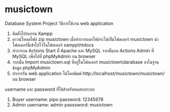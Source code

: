 # musictown
Database System Project
วิธีการใช้งาน web application
1. ติดตั้งโปรแกรม Xampp
2. ดาวน์โหลดไฟล์ zip musictown เมื่อทำการแตกไฟล์จะได้เป็นโฟลเดอร์ musictown นำโฟลเดอร์นี้เข้าไปไว้ในโฟลเดอร์ xampp\htdocs
3. ทำการกด Actions Start ที่ Apache และ MySQL จากนั้นกด Actions Admin ที่ MySQL เพื่อไปที่ phpMyAdmin บน browser
4. จากนั้น Import musictown.sql ที่อยู่ในโฟลเดอร์ musictown\darabase ลงในฐานข้อมูล phpMyAdmin
5. ทำการรัน web application ได้โดยพิมพ์ http://localhost/musictown/musictown/ บน browser

username และ password ที่ใช้สำหรับทดสอบระบบ
1. Buyer
    username: pipo
    password: 12345678
2. Admin
    username: admin
    passsword: musictown

